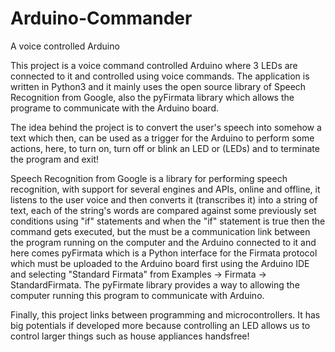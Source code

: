 # Arduino-Commander
A voice controlled Arduino


This project is a voice command controlled Arduino where 3 LEDs are connected to it and controlled using voice commands. The application is written in Python3 and it mainly uses the open source library of Speech Recognition from Google, also the pyFirmata library which allows the programe to communicate with the Arduino board.

The idea behind the project is to convert the user's speech into somehow a text which then, can be used as a trigger for the Arduino to perform some actions, here, to turn on, turn off or blink an LED or (LEDs) and to terminate the program and exit!

Speech Recognition from Google is a library for performing speech recognition, with support for several engines and APIs, online and offline, it listens to the user voice and then converts it (transcribes it) into a string of text, each of the string's words are compared against some previously set conditions using "if" statements and when the "if" statement is true then the command gets executed, but the must be a communication link between the program running on the computer and the Arduino connected to it and here comes pyFirmata which is a Python interface for the Firmata protocol which must be uploaded to the Arduino board first using the Arduino IDE and selecting "Standard Firmata" from Examples -> Firmata -> StandardFirmata. The pyFirmate library provides a way to allowing the computer running this program to communicate with Arduino.

Finally, this project links between programming and microcontrollers. It has big potentials if developed more because controlling an LED allows us to control larger things such as house appliances handsfree!
